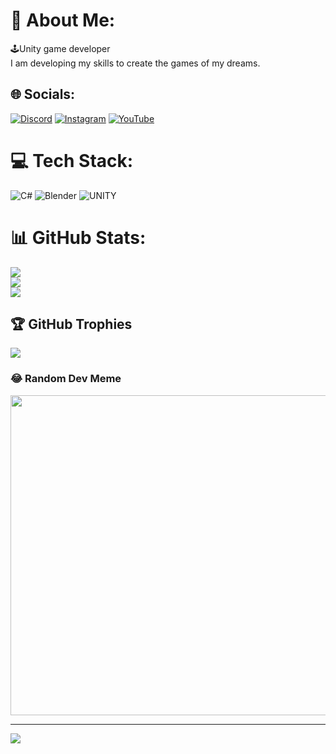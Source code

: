 # 💫 About Me:
🕹️Unity game developer<br>
I am developing my skills to create the games of my dreams.


## 🌐 Socials:
[![Discord](https://img.shields.io/badge/Discord-%237289DA.svg?logo=discord&logoColor=white)](https://discord.gg/burakreinh#6696) [![Instagram](https://img.shields.io/badge/Instagram-%23E4405F.svg?logo=Instagram&logoColor=white)](https://instagram.com/burakreinh) [![YouTube](https://img.shields.io/badge/YouTube-%23FF0000.svg?logo=YouTube&logoColor=white)](https://youtube.com/@aeterponis) 

# 💻 Tech Stack:
![C#](https://img.shields.io/badge/c%23-%23239120.svg?style=for-the-badge&logo=c-sharp&logoColor=white) ![Blender](https://img.shields.io/badge/blender-%23F5792A.svg?style=for-the-badge&logo=blender&logoColor=white) ![UNITY](https://img.shields.io/badge/Unity-%2320232a.svg?style=for-the-badge&logo=unity&logoColor=white)
# 📊 GitHub Stats:
![](https://github-readme-stats.vercel.app/api?username=reinhpash&theme=dark&hide_border=false&include_all_commits=true&count_private=true)<br/>
![](https://github-readme-streak-stats.herokuapp.com/?user=reinhpash&theme=dark&hide_border=false)<br/>
![](https://github-readme-stats.vercel.app/api/top-langs/?username=reinhpash&theme=dark&hide_border=false&include_all_commits=true&count_private=true&layout=compact)

## 🏆 GitHub Trophies
![](https://github-profile-trophy.vercel.app/?username=reinhpash&theme=radical&no-frame=false&no-bg=true&margin-w=4)

### 😂 Random Dev Meme
<img src="https://rm.up.railway.app/" width="512px"/>

---
[![](https://visitcount.itsvg.in/api?id=reinhpash&icon=2&color=12)](https://visitcount.itsvg.in)

<!-- Proudly created with GPRM ( https://gprm.itsvg.in ) -->
